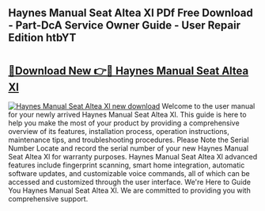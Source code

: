 ## Haynes Manual Seat Altea Xl PDf Free Download - Part-DcA Service Owner Guide - User Repair Edition htbYT

# <h2><a href="http://bc66346.oget.top/?id=Haynes+Manual+Seat+Altea+Xl">🔗Download New 👉🔴 Haynes Manual Seat Altea Xl</a></h2>

[![Haynes Manual Seat Altea Xl new download](https://i.imgur.com/5g1atiW.png)](http://bc66346.oget.top/?id=Haynes+Manual+Seat+Altea+Xl)
Welcome to the user manual for your newly arrived Haynes Manual Seat Altea Xl. This guide is here to help you make the most of your product by providing a comprehensive overview of its features, installation process, operation instructions, maintenance tips, and troubleshooting procedures. Please Note the Serial Number Locate and record the serial number of your new Haynes Manual Seat Altea Xl for warranty purposes. Haynes Manual Seat Altea Xl advanced features include fingerprint scanning, smart home integration, automatic software updates, and customizable voice commands, all of which can be accessed and customized through the user interface. We're Here to Guide You Haynes Manual Seat Altea Xl. We are committed to providing you with comprehensive support.
